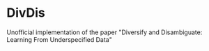 # DivDis
Unofficial implementation of the paper "Diversify and Disambiguate: Learning From Underspecified Data"
